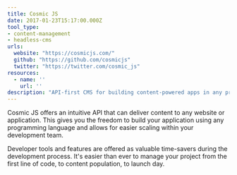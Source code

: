 ```yaml
---
title: Cosmic JS
date: 2017-01-23T15:17:00.000Z
tool_type:
- content-management
- headless-cms
urls:
  website: "https://cosmicjs.com/"
  github: "https://github.com/cosmicjs"
  twitter: "https://twitter.com/cosmic_js"
resources:
  - name: ''
    url: ''
description: "API-first CMS for building content-powered apps in any programming language."
---
```

Cosmic JS offers an intuitive API that can deliver content to any website or application. This gives you the freedom to build your application using any programming language and allows for easier scaling within your development team.

Developer tools and features are offered as valuable time-savers during the development process. It's easier than ever to manage your project from the first line of code, to content population, to launch day.

